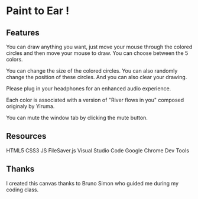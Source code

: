 # Paint to Ear !

## Features

You can draw anything you want, just move your mouse through the colored circles and then move your mouse to draw. You can choose between the 5 colors. 

You can change the size of the colored circles. 
You can also randomly change the position of these circles. 
And you can also clear your drawing.

Please plug in your headphones for an enhanced audio experience.

Each color is associated with a version of "River flows in you" composed originaly by Yiruma.

You can mute the window tab by clicking the mute button.

## Resources

HTML5
CSS3
JS
FileSaver.js
Visual Studio Code
Google Chrome Dev Tools

## Thanks

I created this canvas thanks to Bruno Simon who guided me during my coding class.
